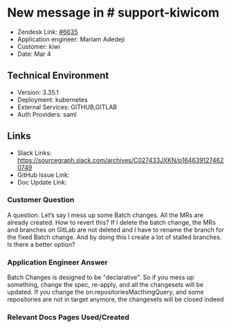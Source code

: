 
# New message in # support-kiwicom <!-- Ticket Title  Hint: include keywords to make it searchable -->

- Zendesk Link: [#6635](https://sourcegraph.zendesk.com/agent/tickets/6635)
- Application engineer: Mariam Adedeji
- Customer: kiwi <!-- Redact if this contains personally identifying information -->
- Date: Mar 4

<!-- Data populated from integration, speak to Ben Gordon or Michael Bali if not working -->
<!-- During Internal team trial, fill missing data manually (we are waiting for all data to sync) -->

## Technical Environment
- Version: 3.35.1​
- Deployment: kubernetes
- External Services: GITHUB,GITLAB
- Auth Providers: saml


## Links
<!-- Data for application engineer manual entry -->
- Slack Links: https://sourcegraph.slack.com/archives/C027433JXKN/p1646391274620749
- GitHub Issue Link:
- Doc Update Link:

### Customer Question
A question. Let’s say I mess up some Batch changes. All the MRs are already created. How to revert this? If I delete the batch change, the MRs and branches on GitLab are not deleted and I have to rename the branch for the fixed Batch change. And by doing this I create a lot of stalled branches. Is there a better option?

### Application Engineer Answer
Batch Changes is designed to be "declarative". So if you mess up something, change the spec, re-apply, and all the changesets will be updated.
If you change the on.repositoriesMacthingQuery, and some repositories are not in target anymore, the changesets will be closed indeed

### Relevant Docs Pages Used/Created
